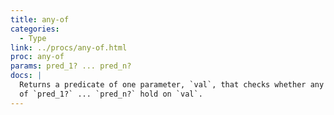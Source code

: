 ```yaml
---
title: any-of
categories: 
  - Type
link: ../procs/any-of.html
proc: any-of
params: pred_1? ... pred_n?
docs: |
  Returns a predicate of one parameter, `val`, that checks whether any
  of `pred_1?` ... `pred_n?` hold on `val`.
---
```

